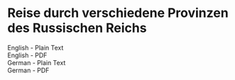 # Reise durch verschiedene Provinzen des Russischen Reichs

English - Plain Text  
English - PDF  
German - Plain Text  
German - PDF  
